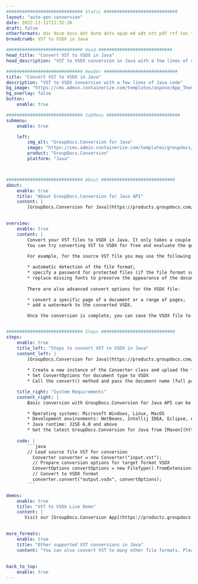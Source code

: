 ```yaml
---
############################# Static ############################
layout: "auto-gen-conversion"
date: 2022-11-11T11:32:30
draft: false
otherformats: doc docm docx dot dotm dotx epub md odt ott pdf rtf tex txt vdx vsdm vsdx vssm vssx vstm vstx vsx vtx xps
breadcrumb: VST to VSDX in Java

############################# Head ############################
head_title: "Convert VST to VSDX in Java"
head_description: "VST to VSDX conversion in Java with a few lines of code. Convert over 160 file formats using the GroupDocs document conversion API for Java"

############################# Header ############################
title: "Convert VST to VSDX in Java"
description: "VST to VSDX conversion with a few lines of Java code"
bg_image: "https://cms.admin.containerize.com/templates/aspose/App_Themes/V3/images/bg/header1.png"
bg_overlay: false
button:
    enable: true

############################# SubMenu ############################
submenu:
    enable: true

    left:
        img_alt: "GroupDocs.Conversion for Java"
        image: "https://cms.admin.containerize.com/templates/groupdocs/images/product-logos/90x90-noborder/groupdocs-conversion-java.png"
        product: "GroupDocs.Conversion"
        platform: "Java"



############################# About ############################
about:
    enable: true
    title: "About GroupDocs.Conversion for Java API"
    content: |
        [GroupDocs.Conversion for Java](https://products.groupdocs.com/conversion/java/) is an advanced file format conversion API for converting between popular image and document formats such as Microsoft Office, OpenDocument, PDF, HTML, email, CAD. and much more with just a few lines of code. The native API automatically detects the formats of the original documents and offers many options for customizing the converted documents. Along with the function of extracting information from a document, it also supports caching of the conversion results to the local disk by default. However, any type of cache storage can be supported by implementing the appropriate interfaces - Amazon S3, Dropbox, Google Drive, Windows Azure, Reddis, or any others.
    

overview:
    enable: true
    content: |
        Convert your VST files to VSDX in Java. It only takes a couple of lines of Java code on any platform of your choice, such as Windows, Linux, macOS.
        You can try converting VST to VSDX for free and evaluate the quality of the conversion results. Along with simple file conversion scripts, you can try more sophisticated options for loading the VST source file and storing the VSDX output. 
        
        For example, for the source VST file you may use the following load options:

        * automatic detection of the file format;
        * specify a password for protected files (if the file format supports it);
        * replace missing fonts to preserve the appearance of the document.
        
        There are also advanced convert options for the VSDX file:

        * convert a specific page of a document or a range of pages;
        * add a watermark to the converted VSDX.

        Once the conversion is complete, you can save the VSDX file to your local file path or to any third party storage such as FTP, Amazon S3, Google Drive, Dropbox etc. Please note - to convert VST to VSDX, you do not need to install any additional software, such as MS Office, Open Office, Adobe Acrobat Reader etc.


############################# Steps ############################
steps:
    enable: true
    title_left: "Steps to convert VST to VSDX in Java"
    content_left: |
        [GroupDocs.Conversion for Java](https://products.groupdocs.com/conversion/java/) allows developers to easily convert VST file to VSDX with a few lines of code.
        
        * Create a new instance of the Converter class and upload the file VST with the full path
        * Set ConvertOptions for document type to VSDX
        * Call the convert() method and pass the document name (full path) and format (VSDX) as a parameter

    title_right: "System Requirements"
    content_right: |
        Basic conversion with GroupDocs.Conversion for Java API can be done with just a few lines of code. Our APIs are supported on all major platforms and operating systems. Before executing the code below, make sure you have the following prerequisites installed on your system.

        * Operating systems: Microsoft Windows, Linux, MacOS
        * Development environments: NetBeans, Intellij IDEA, Eclipse, etc.
        * Java runtime: J2SE 6.0 and above
        * Get the latest GroupDocs.Conversion for Java from [Maven](https://repository.groupdocs.com/webapp/#/artifacts/browse/tree/General/repo/com/groupdocs/groupdocs-conversion)
         
    code: |
        ```java    
        // Load source file VST for conversion
          Converter converter = new Converter("input.vst");
          // Prepare conversion options for target format VSDX
          ConvertOptions convertOptions = new FileType().fromExtension("vsdx").getConvertOptions();
          // Convert to VSDX format
          converter.convert("output.vsdx", convertOptions);
        ```

demos:
    enable: true
    title: "VST to VSDX Live Demo"
    content: |
       Visit our [GroupDocs.Conversion App](https://products.groupdocs.app/conversion/family) website and try VST to VSDX conversion now. The free demo has the following benefits
          

more_formats:
    enable: true
    title: "Other supported VST conversions in Java"
    content: "You can also convert VST to many other file formats. Please see the list below."
       
       
back_to_top:
    enable: true
---
```

